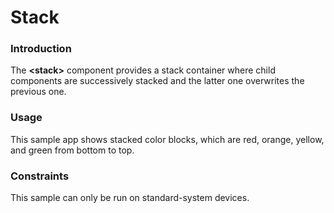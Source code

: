 # Stack<a name="EN-US_TOPIC_0000001134118202"></a>

### Introduction<a name="section104mcpsimp"></a>

The  **<stack\>**  component provides a stack container where child components are successively stacked and the latter one overwrites the previous one.

### Usage<a name="section107mcpsimp"></a>

This sample app shows stacked color blocks, which are red, orange, yellow, and green from bottom to top.

### Constraints<a name="section110mcpsimp"></a>

This sample can only be run on standard-system devices.

